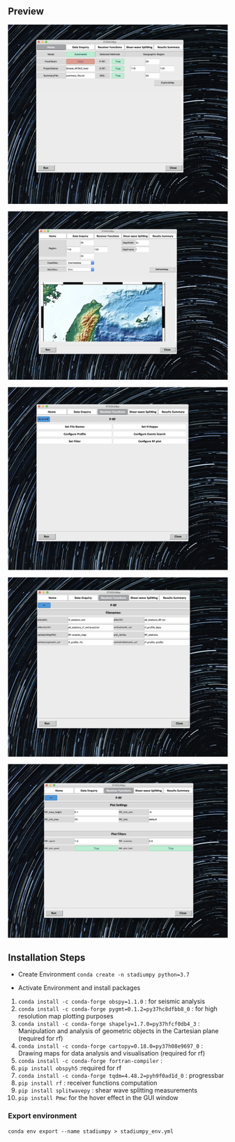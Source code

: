 
## Preview
![StartPage](assets/startpage.jpg)

![Map Explore](assets/mapexplorepage.jpg)

![P-Receiver Functions Advanced Parameters](assets/pRFpage.jpg)

![P Receiver Functions: Set Filenames](assets/prf_filename.jpg)

![P receiver functions: plot settings](assets/prf_plot_settings.jpg)

## Installation Steps

- Create Environment
`conda create -n stadiumpy python=3.7`

- Activate Environment and install packages
1. `conda install -c conda-forge obspy=1.1.0` : for seismic analysis
2. `conda install -c conda-forge pygmt=0.1.2=py37hc8dfbb8_0` : for high resolution map plotting purposes
3. `conda install -c conda-forge shapely=1.7.0=py37hfcf0db4_3` : Manipulation and analysis of geometric objects in the Cartesian plane (required for rf)
4. `conda install -c conda-forge cartopy=0.18.0=py37h08e9697_0` : Drawing maps for data analysis and visualisation (required for rf)
5. `conda install -c conda-forge fortran-compiler` :
6. `pip install obspyh5` :required for rf
7. `conda install -c conda-forge tqdm=4.48.2=pyh9f0ad1d_0` : progressbar
8. `pip install rf` : receiver functions computation
9. `pip install splitwavepy` : shear wave splitting measurements
10. `pip install Pmw`: for the hover effect in the GUI window
<!-- 10. `pip install tkmacosx` : modified widgets of Tkinter -->

### Export environment
`conda env export --name stadiumpy > stadiumpy_env.yml`
